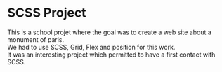 <h1> SCSS Project </h1>

<p>This is a school projet where the goal was to create a web site about a monument of paris. <br> 
We had to use SCSS, Grid, Flex and position for this work. <br>
It was an interesting project which permitted to have a first contact with SCSS.</p>
 

 